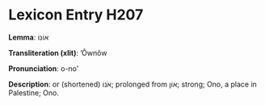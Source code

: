# Lexicon Entry H207

**Lemma**: אוֹנוֹ

**Transliteration (xlit)**: ʼÔwnôw

**Pronunciation**: o-no'

**Description**:
or (shortened) אֹנוֹ; prolonged from אוֹן; strong; Ono, a place in Palestine; Ono.
